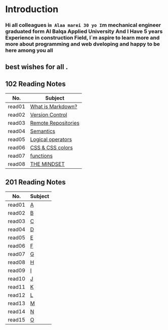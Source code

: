 # Introduction
### Hi all colleagues i`m Alaa marei 30 yo I`m mechanical engineer graduated form Al Balqa Applied University And I Have 5 years Experience in   construction Field, I`m aspire to learn more and more about programming and web dveloping and happy to be here among you all
## best wishes for all .



## 102 Reading Notes    
|No.               | Subject                                                                           |       
|------------------|-----------------------------------------------------------------------------------|            
|read01            |[What is Markdown?](https://alaa90-90.github.io/reading-notes/read01)              |            
|read02            |[Version Control](https://alaa90-90.github.io/reading-notes/read02)                |         
|read03            |[Remote Repositories](https://alaa90-90.github.io/reading-notes/read03)            |           
|read04            |[Semantics](https://alaa90-90.github.io/reading-notes/read04)                      |         
|read05            |[Logical operators](https://alaa90-90.github.io/reading-notes/read05)              |          
|read06            |[CSS & CSS colors](https://alaa90-90.github.io/reading-notes/read06)               |         
|read07            |[functions](https://alaa90-90.github.io/reading-notes/read07)                      |          
|read08            |[THE MINDSET](https://alaa90-90.github.io/reading-notes/)                          |          


## 201 Reading Notes    
|No. | Subject |  
|-------|----|  
|read01 |[A](read01)|  
|read02 |[B](read02)|  
|read03 |[C](read03)|  
|read04 |[D](read04)|
|read05 |[E](read05)|
|read06 |[F](read06)|
|read07 |[G](read07)|
|read08 |[H](read08)|
|read09 |[I](read09)|  
|read10 |[J](read10)|
|read11 |[K](read11)|
|read12 |[L](read12)|
|read13 |[M](read13)|
|read14 |[N](read14)|
|read15 |[O](read15)|
